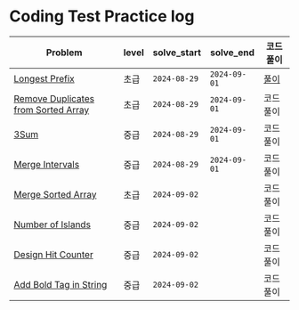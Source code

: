 # Coding Test Practice log

| Problem | level | solve_start | solve_end | 코드 풀이 |
|----------|----------|----------|----------|----------|
| [Longest Prefix](https://leetcode.com/problems/longest-common-prefix) | 초급  | `2024-08-29`  | `2024-09-01`  | [풀이](beginner/01-longest-prefix.py) |
| [Remove Duplicates from Sorted Array](https://leetcode.com/problems/remove-duplicates-from-sorted-array)  | 초급  | `2024-08-29`  | `2024-09-01`  |코드 풀이 |
| [3Sum](https://leetcode.com/problems/3sum) | 중급 | `2024-08-29` | `2024-09-01` |코드 풀이 |
| [Merge Intervals](https://leetcode.com/problems/merge-intervals/) | 중급 | `2024-08-29` | `2024-09-01` |코드 풀이 |
| [Merge Sorted Array](https://leetcode.com/problems/merge-sorted-array/) | 초급 | `2024-09-02` |  |코드 풀이 |
| [Number of Islands](https://leetcode.com/problems/number-of-islands/) | 중급 | `2024-09-02` |  |코드 풀이 |
| [Design Hit Counter](https://leetcode.com/problems/design-hit-counter/) | 중급 | `2024-09-02` |  |코드 풀이 |
| [Add Bold Tag in String](https://leetcode.com/problems/add-bold-tag-in-string) | 중급 | `2024-09-02` |  |코드 풀이 |
